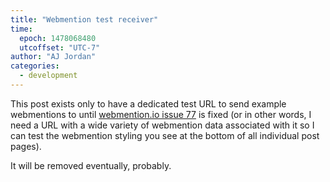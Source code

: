 ```yaml
---
title: "Webmention test receiver"
time:
  epoch: 1478068480
  utcoffset: "UTC-7"
author: "AJ Jordan"
categories:
  - development
---
```


This post exists only to have a dedicated test URL to send example webmentions to until [webmention.io issue 77][1] is fixed (or in other words, I need a URL with a wide variety of webmention data associated with it so I can test the webmention styling you see at the bottom of all individual post pages).

It will be removed eventually, probably.

 [1]: https://github.com/aaronpk/webmention.io/issues/77

